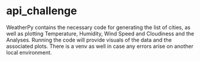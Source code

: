# api_challenge

WeatherPy contains the necessary code for generating the list of cities, as well as plotting Temperature, Humidity, Wind Speed and Cloudiness and the Analyses. Running the code will provide visuals of the data and the associated plots. There is a venv as well in case any errors arise on another local environment.
